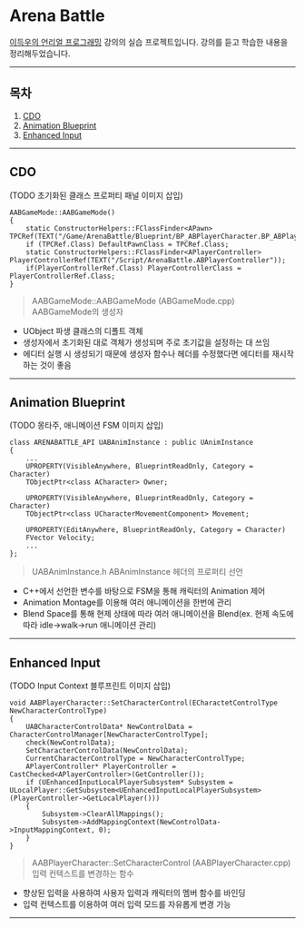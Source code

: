 # Arena Battle

[이득우의 언리얼 프로그래밍](https://www.inflearn.com/course/%EC%9D%B4%EB%93%9D%EC%9A%B0-%EC%96%B8%EB%A6%AC%EC%96%BC-%ED%94%84%EB%A1%9C%EA%B7%B8%EB%9E%98%EB%B0%8D-part-2) 강의의 실습 프로젝트입니다.
강의를 듣고 학습한 내용을 정리해두었습니다.

---

## 목차
  1. [CDO](#CDO)
  2. [Animation Blueprint](#animation-blueprint)
  3. [Enhanced Input](#enhanced-input)
---

## CDO   
(TODO 초기화된 클래스 프로퍼티 패널 이미지 삽입)
```
AABGameMode::AABGameMode()
{
	static ConstructorHelpers::FClassFinder<APawn> TPCRef(TEXT("/Game/ArenaBattle/Blueprint/BP_ABPlayerCharacter.BP_ABPlayerCharacter_C"));
	if (TPCRef.Class) DefaultPawnClass = TPCRef.Class;
	static ConstructorHelpers::FClassFinder<APlayerController> PlayerControllerRef(TEXT("/Script/ArenaBattle.ABPlayerController"));
	if(PlayerControllerRef.Class) PlayerControllerClass = PlayerControllerRef.Class;
}
```
> AABGameMode::AABGameMode (ABGameMode.cpp)   
> AABGameMode의 생성자   

   - UObject 파생 클래스의 디폴트 객체   
   - 생성자에서 초기화된 대로 객체가 생성되며 주로 초기값을 설정하는 대 쓰임   
   - 에디터 실행 시 생성되기 때문에 생성자 함수나 헤더를 수정했다면 에디터를 재시작하는 것이 좋음   


---

## Animation Blueprint   
 (TODO 몽타주, 애니메이션 FSM 이미지 삽입)
```
class ARENABATTLE_API UABAnimInstance : public UAnimInstance
{
	...
	UPROPERTY(VisibleAnywhere, BlueprintReadOnly, Category = Character)
	TObjectPtr<class ACharacter> Owner;

	UPROPERTY(VisibleAnywhere, BlueprintReadOnly, Category = Character)
	TObjectPtr<class UCharacterMovementComponent> Movement;

	UPROPERTY(EditAnywhere, BlueprintReadOnly, Category = Character)
	FVector Velocity;
	...
};
```
> UABAnimInstance.h
> ABAnimInstance 헤더의 프로퍼티 선언   

   - C++에서 선언한 변수를 바탕으로 FSM을 통해 캐릭터의 Animation 제어   
   - Animation Montage를 이용해 여러 애니메이션을 한번에 관리   
   - Blend Space를 통해 현제 상태에 따라 여러 애니메이션을 Blend(ex. 현제 속도에 따라 idle->walk->run 애니메이션 관리)   

---

## Enhanced Input
 (TODO Input Context 블루프린트 이미지 삽입)
```
void AABPlayerCharacter::SetCharacterControl(ECharactetControlType NewCharacterControlType)
{
	UABCharacterControlData* NewControlData = CharacterControlManager[NewCharacterControlType];
	check(NewControlData);
	SetCharacterControlData(NewControlData);
	CurrentCharacterControlType = NewCharacterControlType;
	APlayerController* PlayerController = CastChecked<APlayerController>(GetController());
	if (UEnhancedInputLocalPlayerSubsystem* Subsystem = ULocalPlayer::GetSubsystem<UEnhancedInputLocalPlayerSubsystem>(PlayerController->GetLocalPlayer()))
	{
		Subsystem->ClearAllMappings();
		Subsystem->AddMappingContext(NewControlData->InputMappingContext, 0);
	}
}
```
> AABPlayerCharacter::SetCharacterControl (AABPlayerCharacter.cpp)
> 입력 컨텍스트를 변경하는 함수

   - 향상된 입력을 사용하여 사용자 입력과 캐릭터의 멤버 함수를 바인딩   
   - 입력 컨텍스트를 이용하여 여러 입력 모드를 자유롭게 변경 가능

---

